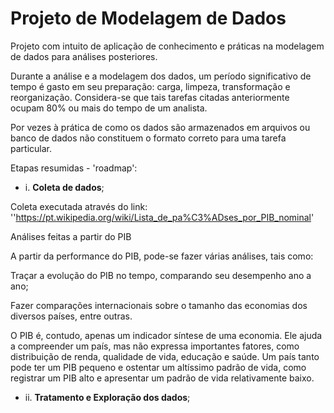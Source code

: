 # Projeto de Modelagem de Dados

Projeto com intuito de aplicação de conhecimento e práticas na modelagem de dados para análises posteriores.

Durante a análise e a modelagem dos dados, um período significativo de tempo é gasto em seu preparação: carga, limpeza, transformação e reorganização. Considera-se que tais tarefas citadas anteriormente ocupam 80% ou mais do tempo de um analista. 

Por vezes à prática de como os dados são armazenados em arquivos ou banco de dados não constituem o formato correto para uma tarefa particular. 

Etapas resumidas - 'roadmap':

* i. **Coleta de dados**;

Coleta executada através do link: ''https://pt.wikipedia.org/wiki/Lista_de_pa%C3%ADses_por_PIB_nominal'

Análises feitas a partir do PIB

A partir da performance do PIB, pode-se fazer várias análises, tais como:

Traçar a evolução do PIB no tempo, comparando seu desempenho ano a ano;

Fazer comparações internacionais sobre o tamanho das economias dos diversos países, entre outras.

O PIB é, contudo, apenas um indicador síntese de uma economia. Ele ajuda a compreender um país, mas não expressa importantes fatores, como distribuição de renda, qualidade de vida, educação e saúde. Um país tanto pode ter um PIB pequeno e ostentar um altíssimo padrão de vida, como registrar um PIB alto e apresentar um padrão de vida relativamente baixo.

* ii. **Tratamento e Exploração dos dados**;
